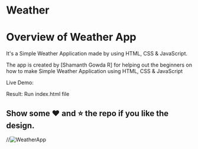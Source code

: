 # Weather

# Overview of Weather App

It's a  Simple Weather Application made by using HTML, CSS &amp; JavaScript.

The app is created by [Shamanth Gowda R] for helping out the beginners on how to make Simple Weather Application using HTML, CSS &amp; JavaScript

Live Demo: 

Result: Run index.html file
## Show some :heart: and :star: the repo if you like the design.

//![WeatherApp](https://user-images.githubusercontent.com/42378118/99897986-fd02dc00-2cc3-11eb-9cac-f5b577bfef40.png)
